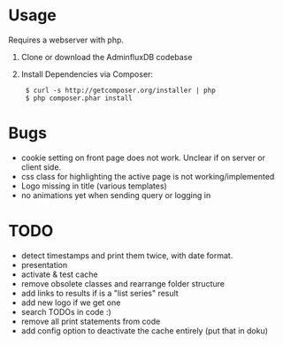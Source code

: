 # Usage

Requires a webserver with php.
1. Clone or download the AdminfluxDB codebase
2. Install Dependencies via Composer:

        $ curl -s http://getcomposer.org/installer | php
        $ php composer.phar install


# Bugs

* cookie setting on front page does not work. Unclear if on server or client side. 
* css class for highlighting the active page is not working/implemented
* Logo missing in title (various templates)
* no animations yet when sending query or logging in


# TODO

* detect timestamps and print them twice, with date format.
* presentation
* activate & test cache
* remove obsolete classes and rearrange folder structure
* add links to results if is a "list series" result
* add new logo if we get one
* search TODOs in code :)
* remove all print statements from code
* add config option to deactivate the cache entirely (put that in doku)